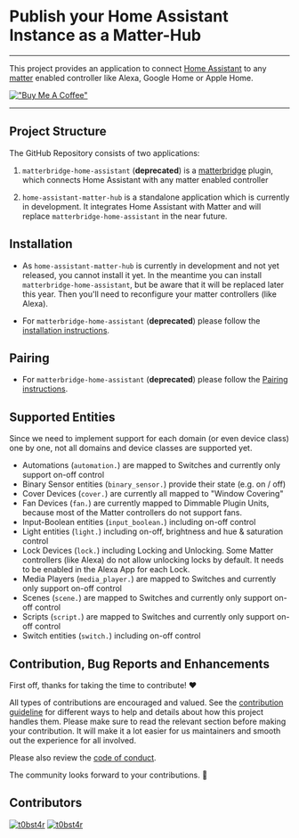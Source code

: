 # Publish your Home Assistant Instance as a Matter-Hub

---

This project provides an application to connect [Home Assistant](https://www.home-assistant.io/) to any
[matter](https://csa-iot.org/all-solutions/matter/) enabled controller like Alexa, Google Home or Apple Home.

[!["Buy Me A Coffee"](https://www.buymeacoffee.com/assets/img/custom_images/orange_img.png)](https://www.buymeacoffee.com/t0bst4r)

---

## Project Structure

The GitHub Repository consists of two applications:

1. `matterbridge-home-assistant` (**deprecated**) is a [matterbridge](https://github.com/Luligu/matterbridge) plugin,
   which connects Home Assistant with any matter enabled controller

2. `home-assistant-matter-hub` is a standalone application which is currently in development. It integrates Home
   Assistant with Matter and will replace `matterbridge-home-assistant` in the near future.

## Installation

- As `home-assistant-matter-hub` is currently in development and not yet released, you cannot install it yet.
  In the meantime you can install `matterbridge-home-assistant`, but be aware that it will be replaced later this year.
  Then you'll need to reconfigure your matter controllers (like Alexa).

- For `matterbridge-home-assistant` (**deprecated**) please follow
  the [installation instructions](./packages/home-assistant-matter-hub/documentation/docs/installation/matterbridge/Installation_Instructions.md).

## Pairing

- For `matterbridge-home-assistant` (**deprecated**) please follow
  the [Pairing instructions](./packages/home-assistant-matter-hub/documentation/docs/installation/matterbridge/Pairing.md).

## Supported Entities

Since we need to implement support for each domain (or even device class) one by one, not all domains and device classes
are supported yet.

- Automations (`automation.`) are mapped to Switches and currently only support on-off control
- Binary Sensor entities (`binary_sensor.`) provide their state (e.g. on / off)
- Cover Devices (`cover.`) are currently all mapped to "Window Covering"
- Fan Devices (`fan.`) are currently mapped to Dimmable Plugin Units, because most of the Matter controllers do not
  support fans.
- Input-Boolean entities (`input_boolean.`) including on-off control
- Light entities (`light.`) including on-off, brightness and hue & saturation control
- Lock Devices (`lock.`) including Locking and Unlocking. Some Matter controllers (like Alexa) do not allow unlocking
  locks by default. It needs to be enabled in the Alexa App for each Lock.
- Media Players (`media_player.`) are mapped to Switches and currently only support on-off control
- Scenes (`scene.`) are mapped to Switches and currently only support on-off control
- Scripts (`script.`) are mapped to Switches and currently only support on-off control
- Switch entities (`switch.`) including on-off control

## Contribution, Bug Reports and Enhancements

First off, thanks for taking the time to contribute! ❤️

All types of contributions are encouraged and valued. See the [contribution guideline](./CONTRIBUTING.md) for different
ways to help and details about how this project handles them. Please make sure to read the relevant section before
making your contribution. It will make it a lot easier for us maintainers and smooth out the experience for all
involved.

Please also review the [code of conduct](./CODE_OF_CONDUCT.md).

The community looks forward to your contributions. 🎉

## Contributors

[![t0bst4r](https://avatars.githubusercontent.com/u/82281152?s=50 't0bst4r')](https://github.com/t0bst4r)
[![t0bst4r](https://avatars.githubusercontent.com/u/1010384?s=50 'bassrock')](https://github.com/bassrock)
